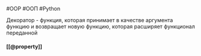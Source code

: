 #OOP #ООП #Python 


Декоратор - функция, которая принимает в качестве аргумента функцию и возвращает новую функцию, которая расширяет функционал переданной
#### [[@property]]